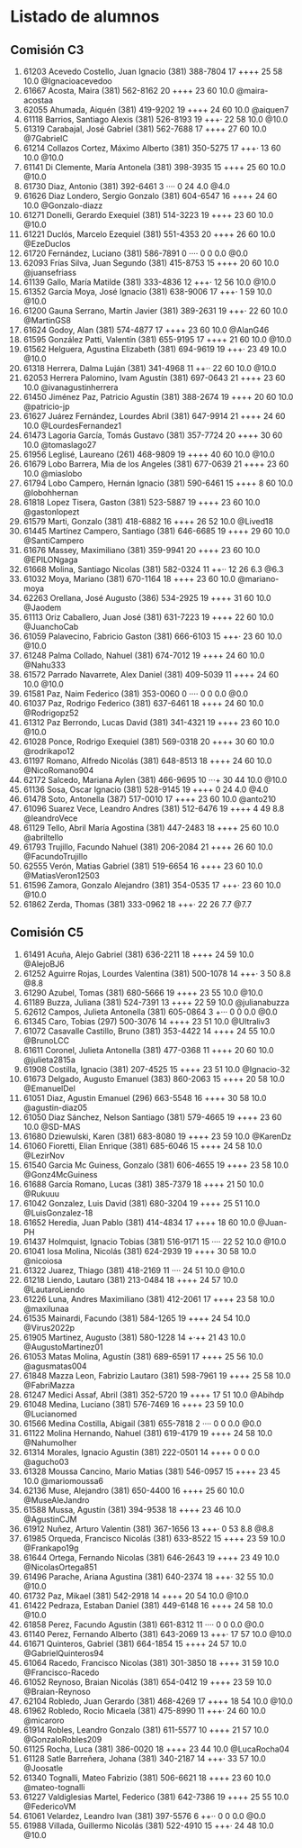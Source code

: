 # Listado de alumnos

## Comisión C3
01.  61203  Acevedo Costello, Juan Ignacio       (381) 388-7804   17  ++++        25  58  10.0  @Ignacioacevedoo
02.  61667  Acosta, Maira                        (381) 562-8162   20  ++++        23  60  10.0  @maira-acostaa
03.  62055  Ahumada, Aiquén                      (381) 419-9202   19  ++++        24  60  10.0  @aiquen7
04.  61118  Barrios, Santiago Alexis             (381) 526-8193   19  +++·        22  58  10.0  @10.0
05.  61319  Carabajal, José Gabriel              (381) 562-7688   17  ++++        27  60  10.0  @7GabrielC
06.  61214  Collazos Cortez, Máximo Alberto      (381) 350-5275   17  +++·        13  60  10.0  @10.0
07.  61141  Di Clemente, María Antonela          (381) 398-3935   15  ++++        25  60  10.0  @10.0
08.  61730  Diaz, Antonio                        (381) 392-6461    3  ····         0  24   4.0  @4.0
09.  61626  Diaz Londero, Sergio Gonzalo         (381) 604-6547   16  ++++        24  60  10.0  @Gonzalo-diazz
10.  61271  Donelli, Gerardo Exequiel            (381) 514-3223   19  ++++        23  60  10.0  @10.0
11.  61221  Duclós, Marcelo Ezequiel             (381) 551-4353   20  ++++        26  60  10.0  @EzeDuclos
12.  61720  Fernández, Luciano                   (381) 586-7891    0  ····         0   0   0.0  @0.0
13.  62093  Frías Silva, Juan Segundo            (381) 415-8753   15  ++++        20  60  10.0  @juansefriass
14.  61139  Gallo, María Matilde                 (381) 333-4836   12  +++·        12  56  10.0  @10.0
15.  61352  García Moya, José Ignacio            (381) 638-9006   17  +++·         1  59  10.0  @10.0
16.  61200  Gauna Serrano, Martín Javier         (381) 389-2631   19  +++·        22  60  10.0  @MartinGS8
17.  61624  Godoy, Alan                          (381) 574-4877   17  ++++        23  60  10.0  @AlanG46
18.  61595  González Patti, Valentín             (381) 655-9195   17  ++++        21  60  10.0  @10.0
19.  61562  Helguera, Agustina Elizabeth         (381) 694-9619   19  +++·        23  49  10.0  @10.0
20.  61318  Herrera, Dalma Luján                 (381) 341-4968   11  ++··        22  60  10.0  @10.0
21.  62053  Herrera Palomino, Ivam Agustín       (381) 697-0643   21  ++++        23  60  10.0  @ivanagustinherrera
22.  61450  Jiménez Paz, Patricio Agustín        (381) 388-2674   19  ++++        20  60  10.0  @patricio-jp
23.  61627  Juárez Fernández, Lourdes Abril      (381) 647-9914   21  ++++        24  60  10.0  @LourdesFernandez1
24.  61473  Lagoria García, Tomás Gustavo        (381) 357-7724   20  ++++        30  60  10.0  @tomaslago27
25.  61956  Leglisé, Laureano                    (261) 468-9809   19  ++++        40  60  10.0  @10.0
26.  61679  Lobo Barrera, Mia de los Angeles     (381) 677-0639   21  ++++        23  60  10.0  @miaslobo
27.  61794  Lobo Campero, Hernán Ignacio         (381) 590-6461   15  ++++         8  60  10.0  @lobohhernan
28.  61818  Lopez Tisera, Gaston                 (381) 523-5887   19  ++++        23  60  10.0  @gastonlopezt
29.  61579  Marti, Gonzalo                       (381) 418-6882   16  ++++        26  52  10.0  @Lived18
30.  61445  Martínez Campero, Santiago           (381) 646-6685   19  ++++        29  60  10.0  @SantiCampero
31.  61676  Massey, Maximiliano                  (381) 359-9941   20  ++++        23  60  10.0  @EPILONgaga
32.  61668  Molina, Santiago Nicolas             (381) 582-0324   11  ++··        12  26   6.3  @6.3
33.  61032  Moya, Mariano                        (381) 670-1164   18  ++++        23  60  10.0  @mariano-moya
34.  62263  Orellana, José Augusto               (386) 534-2925   19  ++++        31  60  10.0  @Jaodem
35.  61113  Oriz Caballero, Juan José            (381) 631-7223   19  ++++        22  60  10.0  @JuanchoCab
36.  61059  Palavecino, Fabricio Gaston          (381) 666-6103   15  +++·        23  60  10.0  @10.0
37.  61248  Palma Collado, Nahuel                (381) 674-7012   19  ++++        24  60  10.0  @Nahu333
38.  61572  Parrado Navarrete, Alex Daniel       (381) 409-5039   11  ++++        24  60  10.0  @10.0
39.  61581  Paz, Naim Federico                   (381) 353-0060    0  ····         0   0   0.0  @0.0
40.  61037  Paz, Rodrigo Federico                (381) 637-6461   18  ++++        24  60  10.0  @Rodrigopz52
41.  61312  Paz Berrondo, Lucas David            (381) 341-4321   19  ++++        23  60  10.0  @10.0
42.  61028  Ponce, Rodrigo Exequiel              (381) 569-0318   20  ++++        30  60  10.0  @rodrikapo12
43.  61197  Romano, Alfredo Nicolás              (381) 648-8513   18  ++++        24  60  10.0  @NicoRomano904
44.  62172  Salcedo, Mariana Aylen               (381) 466-9695   10  ···+        30  44  10.0  @10.0
45.  61136  Sosa, Oscar Ignacio                  (381) 528-9145   19  ++++         0  24   4.0  @4.0
46.  61478  Soto, Antonella                      (387) 517-0010   17  ++++        23  60  10.0  @anto210
47.  61096  Suarez Vece, Leandro Andres          (381) 512-6476   19  ++++         4  49   8.8  @leandroVece
48.  61129  Tello, Abril María Agostina          (381) 447-2483   18  ++++        25  60  10.0  @abriltello
49.  61793  Trujillo, Facundo Nahuel             (381) 206-2084   21  ++++        26  60  10.0  @FacundoTrujillo
50.  62555  Verón, Matias Gabriel                (381) 519-6654   16  ++++        23  60  10.0  @MatiasVeron12503
51.  61596  Zamora, Gonzalo Alejandro            (381) 354-0535   17  +++·        23  60  10.0  @10.0
52.  61862  Zerda, Thomas                        (381) 333-0962   18  +++·        22  26   7.7  @7.7

## Comisión C5
01.  61491  Acuña, Alejo Gabriel                 (381) 636-2211   18  ++++        24  59  10.0  @AlejoBJ6
02.  61252  Aguirre Rojas, Lourdes Valentina     (381) 500-1078   14  +++·         3  50   8.8  @8.8
03.  61290  Azubel, Tomas                        (381) 680-5666   19  ++++        23  55  10.0  @10.0
04.  61189  Buzza, Juliana                       (381) 524-7391   13  ++++        22  59  10.0  @julianabuzza
05.  62612  Campos, Julieta Antonella            (381) 605-0864    3  +···         0   0   0.0  @0.0
06.  61345  Caro, Tobias                         (297) 500-3076   14  ++++        23  51  10.0  @Ultraliv3
07.  61072  Casavalle Castillo, Bruno            (381) 353-4422   14  ++++        24  55  10.0  @BrunoLCC
08.  61611  Coronel, Julieta Antonella           (381) 477-0368   11  ++++        20  60  10.0  @julieta2815a
09.  61908  Costilla, Ignacio                    (381) 207-4525   15  ++++        23  51  10.0  @Ignacio-32
10.  61673  Delgado, Augusto Emanuel             (383) 860-2063   15  ++++        20  58  10.0  @EmanuelDel
11.  61051  Diaz, Agustin Emanuel                (296) 663-5548   16  ++++        30  58  10.0  @agustin-diaz05
12.  61050  Diaz Sánchez, Nelson Santiago        (381) 579-4665   19  ++++        23  60  10.0  @SD-MAS
13.  61680  Dziewulski, Karen                    (381) 683-8080   19  ++++        23  59  10.0  @KarenDz
14.  61060  Fioretti, Elian Enrique              (381) 685-6046   15  ++++        24  58  10.0  @LezirNov
15.  61540  Garcia Mc Guiness, Gonzalo           (381) 606-4655   19  ++++        23  58  10.0  @Gonz4McGuiness
16.  61688  García Romano, Lucas                 (381) 385-7379   18  ++++        21  50  10.0  @Rukuuu
17.  61042  Gonzalez, Luis David                 (381) 680-3204   19  ++++        25  51  10.0  @LuisGonzalez-18
18.  61652  Heredia, Juan Pablo                  (381) 414-4834   17  ++++        18  60  10.0  @Juan-PH
19.  61437  Holmquist, Ignacio Tobias            (381) 516-9171   15  ····        22  52  10.0  @10.0
20.  61041  Iosa Molina, Nicolás                 (381) 624-2939   19  ++++        30  58  10.0  @nicoiosa
21.  61322  Juarez, Thiago                       (381) 418-2169   11  ····        24  51  10.0  @10.0
22.  61218  Liendo, Lautaro                      (381) 213-0484   18  ++++        24  57  10.0  @LautaroLiendo
23.  61226  Luna, Andres Maximiliano             (381) 412-2061   17  ++++        23  58  10.0  @maxilunaa
24.  61535  Mainardi, Facundo                    (381) 584-1265   19  ++++        24  54  10.0  @Virus2022p
25.  61905  Martinez, Augusto                    (381) 580-1228   14  +·++        21  43  10.0  @AugustoMartinez01
26.  61053  Matas Molina, Agustín                (381) 689-6591   17  ++++        25  56  10.0  @agusmatas004
27.  61848  Mazza Leon, Fabrizio Lautaro         (381) 598-7961   19  ++++        25  58  10.0  @FabriMazza
28.  61247  Medici Assaf, Abril                  (381) 352-5720   19  ++++        17  51  10.0  @Abihdp
29.  61048  Medina, Luciano                      (381) 576-7469   16  ++++        23  59  10.0  @Lucianomed
30.  61566  Medina Costilla, Abigail             (381) 655-7818    2  ····         0   0   0.0  @0.0
31.  61122  Molina Hernando, Nahuel              (381) 619-4179   19  ++++        24  58  10.0  @Nahumolher
32.  61314  Morales, Ignacio Agustin             (381) 222-0501   14  ++++         0   0   0.0  @agucho03
33.  61328  Moussa Cancino, Mario Matias         (381) 546-0957   15  ++++        23  45  10.0  @mariomoussa6
34.  62136  Muse, Alejandro                      (381) 650-4400   16  ++++        25  60  10.0  @MuseAleJandro
35.  61588  Mussa, Agustín                       (381) 394-9538   18  ++++        23  46  10.0  @AgustinCJM
36.  61912  Nuñez, Arturo Valentin               (381) 367-1656   13  +++·         0  53   8.8  @8.8
37.  61985  Orqueda, Francisco Nicolás           (381) 633-8522   15  ++++        23  59  10.0  @Frankapo19g
38.  61644  Ortega, Fernando Nicolas             (381) 646-2643   19  ++++        23  49  10.0  @NicolasOrtega851
39.  61496  Parache, Ariana Agustina             (381) 640-2374   18  +++·        32  55  10.0  @10.0
40.  61732  Paz, Mikael                          (381) 542-2918   14  ++++        20  54  10.0  @10.0
41.  61422  Pedraza, Estaban Daniel              (381) 449-6148   16  ++++        24  58  10.0  @10.0
42.  61858  Perez, Facundo Agustin               (381) 661-8312   11  ····         0   0   0.0  @0.0
43.  61140  Perez, Fernando Alberto              (381) 643-2069   13  +++·        17  57  10.0  @10.0
44.  61671  Quinteros, Gabriel                   (381) 664-1854   15  ++++        24  57  10.0  @GabrielQuinteros94
45.  61064  Racedo, Francisco Nicolas            (381) 301-3850   18  ++++        31  59  10.0  @Francisco-Racedo
46.  61052  Reynoso, Braian Nicolás              (381) 654-0412   19  ++++        23  59  10.0  @Braian-Reynoso
47.  62104  Robledo, Juan Gerardo                (381) 468-4269   17  ++++        18  54  10.0  @10.0
48.  61962  Robledo, Rocio Micaela               (381) 475-8990   11  +++·        24  60  10.0  @micaroro
49.  61914  Robles, Leandro Gonzalo              (381) 611-5577   10  ++++        21  57  10.0  @GonzaloRobles209
50.  61125  Rocha, Luca                          (381) 386-0020   18  ++++        23  44  10.0  @LucaRocha04
51.  61128  Satle Barreñera, Johana              (381) 340-2187   14  +++·        33  57  10.0  @Joosatle
52.  61340  Tognalli, Mateo Fabrizio             (381) 506-6621   18  ++++        23  60  10.0  @mateo-tognalli
53.  61227  Valdiglesias Martel, Federico        (381) 642-7386   19  ++++        25  55  10.0  @FedericoVM
54.  61061  Velardez, Leandro Ivan               (381) 397-5576    6  ++··         0   0   0.0  @0.0
55.  61988  Villada, Guillermo Nicolás           (381) 522-4910   15  +++·        24  48  10.0  @10.0
